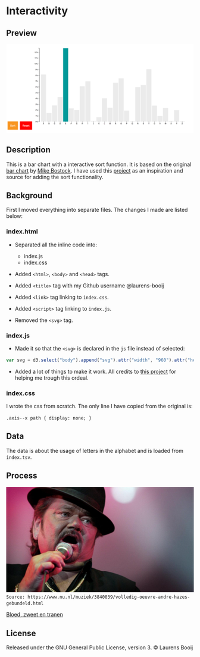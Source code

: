 # Interactivity
## Preview
![Alt text][preview]

## Description
This is a bar chart with a interactive sort function. It is based on the original [bar chart][chart] by [Mike Bostock][author]. I have used this [project][inspiratie] as an inspiration and source for adding the sort functionality.

## Background
First I moved everything into separate files. The changes I made are listed below:

### index.html
* Separated all the inline code into:
  * index.js
  * index.css

* Added `<html>`, `<body>` and `<head>` tags.
* Added `<title>` tag with my Github username @laurens-booij
* Added `<link>` tag linking to `index.css`.
* Added `<script>` tag linking to `index.js`.
* Removed the `<svg>` tag.

### index.js
* Made it so that the `<svg>` is declared in the `js` file instead of selected:
```javascript
var svg = d3.select("body").append("svg").attr("width", "960").attr("height", "500")
```

* Added a lot of things to make it work. All credits to [this project][inspiratie] for helping me trough this ordeal.

### index.css
I wrote the css from scratch. The only line I have copied from the original is:

`.axis--x path {
  display: none;
}`

## Data
The data is about the usage of letters in the alphabet and is loaded from `index.tsv`.

## Process
![alt text][hazes]
`Source: https://www.nu.nl/muziek/3840039/volledig-oeuvre-andre-hazes-gebundeld.html`

[Bloed, zweet en tranen][boedzweettranen]

## License
Released under the GNU General Public License, version 3. © Laurens Booij

[preview]: preview.png
[author]: https://bl.ocks.org/mbostock
[chart]: https://bl.ocks.org/mbostock/3885304
[inspiratie]: https://cmda-fe3.github.io/course-17-18/class-4/sort/
[hazes]: hazes.jpg
[boedzweettranen]: https://www.youtube.com/watch?v=mgnlEOATwzI

